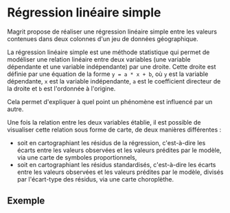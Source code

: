 # Régression linéaire simple

Magrit propose de réaliser une régression linéaire simple entre les valeurs contenues dans deux colonnes d'un jeu de données géographique.

La régression linéaire simple est une méthode statistique qui permet de modéliser une relation linéaire entre deux variables
(une variable dépendante et une variable indépendante) par une droite.
Cette droite est définie par une équation de la forme `y = a * x + b`, où `y` est la variable dépendante, `x` est la variable indépendante, `a` est le coefficient directeur de la droite et `b` est l'ordonnée à l'origine.

Cela permet d'expliquer à quel point un phénomène est influencé par un autre.

Une fois la relation entre les deux variables établie, il est possible de visualiser cette relation sous forme de carte, de deux manières différentes :

- soit en cartographiant les résidus de la régression, c'est-à-dire les écarts entre les valeurs observées et les valeurs prédites par le modèle,
  via une carte de symboles proportionnels,
- soit en cartographiant les résidus standardisés, c'est-à-dire les écarts entre les valeurs observées et les valeurs prédites par le modèle, divisés par l'écart-type des résidus,
  via une carte choroplèthe.

## Exemple

<ZoomImg
  src="/linear-reg.png"
  alt="Exemple de régression linéaire avec représentation des résidus (carte en symboles proportionnels)"
  caption="Exemple de régression linéaire avec représentation des résidus (carte en symboles proportionnels)"
/>